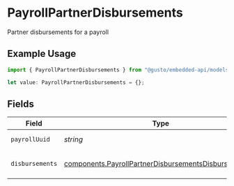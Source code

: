 # PayrollPartnerDisbursements

Partner disbursements for a payroll

## Example Usage

```typescript
import { PayrollPartnerDisbursements } from "@gusto/embedded-api/models/components/payrollpartnerdisbursements.js";

let value: PayrollPartnerDisbursements = {};
```

## Fields

| Field                                                                                                                        | Type                                                                                                                         | Required                                                                                                                     | Description                                                                                                                  |
| ---------------------------------------------------------------------------------------------------------------------------- | ---------------------------------------------------------------------------------------------------------------------------- | ---------------------------------------------------------------------------------------------------------------------------- | ---------------------------------------------------------------------------------------------------------------------------- |
| `payrollUuid`                                                                                                                | *string*                                                                                                                     | :heavy_minus_sign:                                                                                                           | The UUID of the payroll                                                                                                      |
| `disbursements`                                                                                                              | [components.PayrollPartnerDisbursementsDisbursements](../../models/components/payrollpartnerdisbursementsdisbursements.md)[] | :heavy_minus_sign:                                                                                                           | List of disbursements for the payroll                                                                                        |